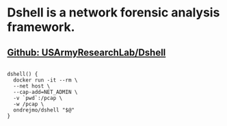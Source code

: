 # Dshell is a network forensic analysis framework.
## [Github: USArmyResearchLab/Dshell](https://github.com/USArmyResearchLab/Dshell)
<pre>
<code>
dshell() {  
  docker run -it --rm \  
  --net host \  
  --cap-add=NET_ADMIN \  
  -v `pwd`:/pcap \  
  -w /pcap \  
  ondrejmo/dshell "$@"  
}  
</code>
</pre>
